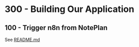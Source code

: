 # 300 - Building Our Application

## 100 - Trigger n8n from NotePlan

See [README.md](./100/README.md)

